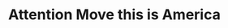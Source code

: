 ---
pid: ch746
title: Attention Move this is America
location_transcription: 62nd and Osage Ave
coordinates: "[-75.246267812547, 39.95556431353]"
zipcode: '19146'
gen_neighborhood: South Philadelphia
neighborhood: Graduate Hospital,Naval Square,Southwest Center City
outside_phl: 
age: '32'
age_range: 30-39
instagram: 
image_file_name: ch_746.jpg
proposal_transcription: |-
  npr.org/sections/codeswitch
  making sense of the MOVE bombing
topic: History,MOVE,Neighborhoods,Social Justice,Violence,Race Ethnicity
topic_summary: 0, 0, 0, 0, 0, 0, 0
type: Audio,Digital,Memorial
keywords_other: public radio, radio, MOVE
credit: Vanessa Massaro
image_labels: 
twitter: 
facebook: 
permalink: "/monuments/ch746/"
layout: item-page
---